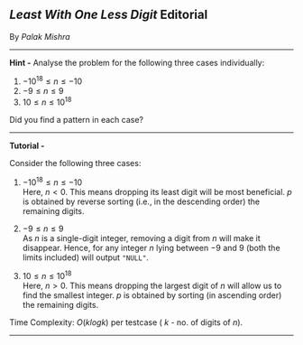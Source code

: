 ## ***Least With One Less Digit*** Editorial
By *Palak Mishra*
***

**Hint -** Analyse the problem for the following three cases individually:</br>
1. $-10^{18} ≤ n ≤ -10$
2. $-9 ≤ n ≤ 9$
3. $10 ≤ n ≤ 10^{18}$

Did you find a pattern in each case?
***

**Tutorial -**

Consider the following three cases:

1. $-10^{18} ≤ n ≤ -10$</br>
Here, $n < 0$. This means dropping its least digit will be most beneficial. $p$ is obtained by reverse sorting (i.e., in the descending order) the remaining digits.

2. $-9 ≤ n ≤ 9$</br>
As $n$ is a single-digit integer, removing a digit from $n$ will make it disappear. Hence, for any integer $n$ lying between $-9$ and $9$ (both the limits included) will output `"NULL"`.

3. $10 ≤ n ≤ 10^{18}$</br>
Here, $n > 0$. This means dropping the largest digit of $n$ will allow us to find the smallest integer. $p$ is obtained by sorting (in ascending order) the remaining digits.

Time Complexity: $O(klogk)$ per testcase ( $k$ - no. of digits of $n$).

***
